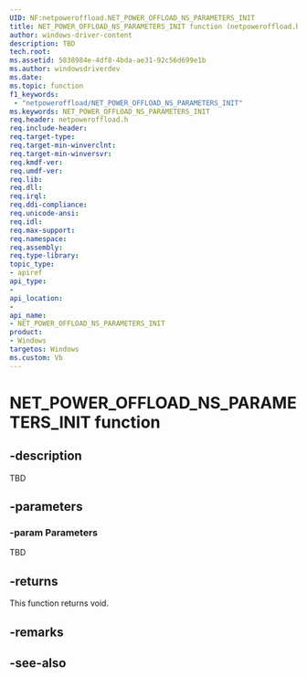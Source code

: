 ```yaml
---
UID: NF:netpoweroffload.NET_POWER_OFFLOAD_NS_PARAMETERS_INIT
title: NET_POWER_OFFLOAD_NS_PARAMETERS_INIT function (netpoweroffload.h)
author: windows-driver-content
description: TBD
tech.root:
ms.assetid: 5838984e-4df8-4bda-ae31-92c56d699e1b
ms.author: windowsdriverdev
ms.date: 
ms.topic: function
f1_keywords:
 - "netpoweroffload/NET_POWER_OFFLOAD_NS_PARAMETERS_INIT"
ms.keywords: NET_POWER_OFFLOAD_NS_PARAMETERS_INIT
req.header: netpoweroffload.h
req.include-header:
req.target-type:
req.target-min-winverclnt:
req.target-min-winversvr:
req.kmdf-ver:
req.umdf-ver:
req.lib:
req.dll:
req.irql: 
req.ddi-compliance:
req.unicode-ansi:
req.idl:
req.max-support:
req.namespace:
req.assembly:
req.type-library: 
topic_type: 
- apiref
api_type: 
- 
api_location: 
- 
api_name: 
- NET_POWER_OFFLOAD_NS_PARAMETERS_INIT
product: 
- Windows
targetos: Windows
ms.custom: Vb
---
```


# NET_POWER_OFFLOAD_NS_PARAMETERS_INIT function


## -description

TBD

## -parameters

### -param Parameters

TBD


## -returns
This function returns void.
## -remarks

## -see-also